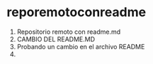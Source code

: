 # reporemotoconreadme
1. Repositorio remoto con readme.md
2. CAMBIO DEL README.MD
3. Probando un cambio en el archivo README
4. 
